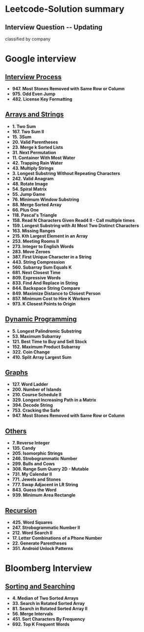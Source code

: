 # Leetcode-Solution summary
## Interview Question -- Updating
classified by company 

# Google interview

## [Interview Process](https://github.com/kiqi7/Leetcode-Solution/blob/master/Google/Interview%20Process.ipynb)
* **947. Most Stones Removed with Same Row or Column**
* **975. Odd Even Jump**
* **482. License Key Formatting**

## [Arrays and Strings](https://github.com/kiqi7/Leetcode-Solution/blob/master/Google/Array%20and%20String.ipynb)
* **1. Two Sum**
* **167. Two Sum II**
* **15. 3Sum**
* **20. Valid Parentheses**
* **23. Merge k Sorted Lists**
* **31. Next Permutation**
* **11. Container With Most Water**
* **42. Trapping Rain Water**
* **43. Multiply Strings**
* **3. Longest Substring Without Repeating Characters**
* **242. Valid Anagram**
* **48. Rotate Image**
* **54. Spiral Matrix**
* **55. Jump Game**
* **76. Minimum Window Substring**
* **88. Merge Sorted Array**
* **66. Plus One**
* **118. Pascal's Triangle**
* **158. Read N Characters Given Read4 II - Call multiple times**
* **159. Longest Substring with At Most Two Distinct Characters**
* **163. Missing Ranges**
* **215. Kth Largest Element in an Array**
* **253. Meeting Rooms II**
* **273. Integer to English Words**
* **283. Move Zeroes**
* **387. First Unique Character in a String**
* **443. String Compression**
* **560. Subarray Sum Equals K**
* **681. Next Closest Time**
* **809. Expressive Words**
* **833. Find And Replace in String**
* **844. Backspace String Compare**
* **849. Maximize Distance to Closest Person**
* **857. Minimum Cost to Hire K Workers**
* **973. K Closest Points to Origin**

## [Dynamic Programming](https://github.com/kiqi7/Leetcode-Solution/blob/master/Google/Dynamic%20programming.ipynb)
* **5. Longest Palindromic Substring**
* **53. Maximum Subarray**
* **121. Best Time to Buy and Sell Stock**
* **152. Maximum Product Subarray**
* **322. Coin Change**
* **410. Split Array Largest Sum**

## [Graphs](https://github.com/kiqi7/Leetcode-Solution/blob/master/Google/Graphs.ipynb)
* **127. Word Ladder**
* **200. Number of Islands**
* **210. Course Schedule II**
* **329. Longest Increasing Path in a Matrix**
* **394. Decode String**
* **753. Cracking the Safe**
* **947. Most Stones Removed with Same Row or Column**

## [Others](https://github.com/kiqi7/Leetcode-Solution/blob/master/Google/Others.ipynb)
* **7. Reverse Integer**
* **135. Candy**
* **205. Isomorphic Strings**
* **246. Strobogrammatic Number**
* **299. Bulls and Cows**
* **308. Range Sum Query 2D - Mutable**
* **731. My Calendar II**
* **771. Jewels and Stones**
* **777. Swap Adjacent in LR String**
* **843. Guess the Word**
* **939. Minimum Area Rectangle**

## [Recursion](https://github.com/kiqi7/Leetcode-Solution/blob/master/Google/Recursion.ipynb)
* **425. Word Squares**
* **247. Strobogrammatic Number II**
* **212. Word Search II**
* **17. Letter Combinations of a Phone Number**
* **22. Generate Parentheses**
* **351. Android Unlock Patterns**

# Bloomberg Interview

## [Sorting and Searching](https://github.com/kiqi7/Leetcode-Solution/blob/master/Bloomberg/Sorting%20and%20Searching%20-%20(Top%20K%20Frequent).ipynb)
* **4. Median of Two Sorted Arrays**
* **33. Search in Rotated Sorted Array**
* **81. Search in Rotated Sorted Array II**
* **56. Merge Intervals**
* **451. Sort Characters By Frequency**
* **692. Top K Frequent Words**

